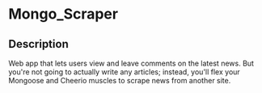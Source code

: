 # Mongo_Scraper

## Description
Web app that lets users view and leave comments on the latest news. But you're not going to actually write any articles; instead, you'll flex your Mongoose and Cheerio muscles to scrape news from another site.
